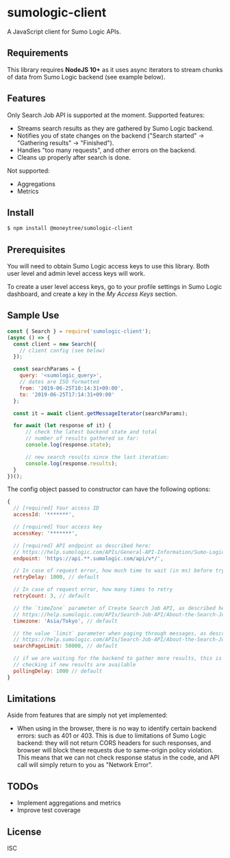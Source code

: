 # sumologic-client

A JavaScript client for Sumo Logic APIs.

## Requirements

This library requires **NodeJS 10+** as it uses async iterators to stream chunks of data from Sumo Logic backend (see example below).

## Features

Only Search Job API is supported at the moment. Supported features:

-   Streams search results as they are gathered by Sumo Logic backend.
-   Notifies you of state changes on the backend ("Search started" → "Gathering results" → "Finished").
-   Handles "too many requests", and other errors on the backend.
-   Cleans up properly after search is done.

Not supported:

-  Aggregations
-  Metrics

## Install

```sh
$ npm install @moneytree/sumologic-client
```

## Prerequisites

You will need to obtain Sumo Logic access keys to use this library. Both user level and admin level access keys will work.

To create a user level access keys, go to your profile settings in Sumo Logic dashboard, and create a key in the *My Access Keys* section.

## Sample Use

```javascript
const { Search } = require('sumologic-client');
(async () => {
  const client = new Search({
    // client config (see below)
  });

  const searchParams = {
    query: '<sumologic_query>',
    // dates are ISO formatted
    from: '2019-06-25T10:14:31+09:00',
    to: '2019-06-25T17:14:31+09:00'
  };

  const it = await client.getMessageIterator(searchParams);

  for await (let response of it) {
      // check the latest backend state and total
      // number of results gathered so far:
      console.log(response.state);

      // new search results since the last iteration:
      console.log(response.results);
  }
})();
```

The config object passed to constructor can have the following options:

```js
{
  // [required] Your access ID
  accessId: '*******',

  // [required] Your access key
  accessKey: '*******',

  // [required] API endpoint as described here:
  // https://help.sumologic.com/APIs/General-API-Information/Sumo-Logic-Endpoints-and-Firewall-Security
  endpoint: 'https://api.**.sumologic.com/api/v*/',

  // In case of request error, how much time to wait (in ms) before trying again
  retryDelay: 1000, // default

  // In case of request error, how many times to retry
  retryCount: 3, // default

  // the `timeZone` parameter of Create Search Job API, as described here:
  // https://help.sumologic.com/APIs/Search-Job-API/About-the-Search-Job-API
  timezone: 'Asia/Tokyo', // default

  // the value `limit` parameter when paging through messages, as described here:
  // https://help.sumologic.com/APIs/Search-Job-API/About-the-Search-Job-API
  searchPageLimit: 50000, // default

  // if we are waiting for the backend to gather more results, this is the delay between
  // checking if new results are available
  pollingDelay: 1000 // default
}
```

## Limitations

Aside from features that are simply not yet implemented:

-  When using in the browser, there is no way to identify certain backend errors: such as 401 or 403. This is due to limitations of Sumo Logic backend: they will not return CORS headers for such responses, and browser will block these requests due to same-origin policy violation. This means that we can not check response status in the code, and API call will simply return to you as "Network Error".

## TODOs

-  Implement aggregations and metrics
-  Improve test coverage

## License

ISC
